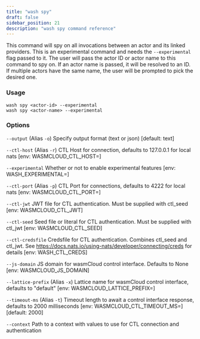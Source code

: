 ```yaml
---
title: "wash spy"
draft: false
sidebar_position: 21
description: "wash spy command reference"
--- 
```


This command will spy on all invocations between an actor and its linked providers. This is an experimental command and needs the `--experimental` flag passed to it. The user will pass the actor ID or actor name to this command to spy on. If an actor name is passed, it will be resolved to an ID. If multiple actors have the same name, the user will be prompted to pick the desired one.

### Usage

```
wash spy <actor-id> --experimental
wash spy <actor-name> --experimental
```

### Options

`--output` (Alias `-o`) Specify output format (text or json) [default: text]

`--ctl-host` (Alias `-r`) CTL Host for connection, defaults to 127.0.0.1 for local nats [env: WASMCLOUD_CTL_HOST=]

`--experimental` Whether or not to enable experimental features [env: WASH_EXPERIMENTAL=]

`--ctl-port` (Alias `-p`) CTL Port for connections, defaults to 4222 for local nats [env: WASMCLOUD_CTL_PORT=]

`--ctl-jwt` JWT file for CTL authentication. Must be supplied with ctl_seed [env: WASMCLOUD_CTL_JWT]

`--ctl-seed` Seed file or literal for CTL authentication. Must be supplied with ctl_jwt [env: WASMCLOUD_CTL_SEED]

`--ctl-credsfile` Credsfile for CTL authentication. Combines ctl_seed and ctl_jwt. See <https://docs.nats.io/using-nats/developer/connecting/creds> for details [env: WASH_CTL_CREDS]

`--js-domain` JS domain for wasmCloud control interface. Defaults to None [env: WASMCLOUD_JS_DOMAIN]

`--lattice-prefix` (Alias `-x`) Lattice name for wasmCloud control interface, defaults to "default" [env: WASMCLOUD_LATTICE_PREFIX=]

`--timeout-ms` (Alias `-t`) Timeout length to await a control interface response, defaults to 2000 milliseconds [env: WASMCLOUD_CTL_TIMEOUT_MS=] [default: 2000]

`--context` Path to a context with values to use for CTL connection and authentication
